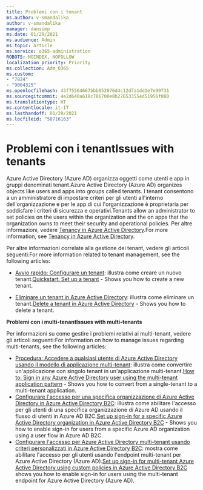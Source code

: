 ```yaml
---
title: Problemi con i tenant
ms.author: v-smandalika
author: v-smandalika
manager: dansimp
ms.date: 01/29/2021
ms.audience: Admin
ms.topic: article
ms.service: o365-administration
ROBOTS: NOINDEX, NOFOLLOW
localization_priority: Priority
ms.collection: Adm_O365
ms.custom:
- "7824"
- "9004325"
ms.openlocfilehash: 43f75564667bbb952076d4c12d7a1dd1e7e99731
ms.sourcegitcommit: 4e2d640a618c786700e8b276533554d51956f080
ms.translationtype: HT
ms.contentlocale: it-IT
ms.lasthandoff: 01/29/2021
ms.locfileid: "50716163"
---
```

# <a name="issues-with-tenants"></a><span data-ttu-id="ab3e6-102">Problemi con i tenant</span><span class="sxs-lookup"><span data-stu-id="ab3e6-102">Issues with tenants</span></span>

<span data-ttu-id="ab3e6-103">Azure Active Directory (Azure AD) organizza oggetti come utenti e app in gruppi denominati tenant.</span><span class="sxs-lookup"><span data-stu-id="ab3e6-103">Azure Active Directory (Azure AD) organizes objects like users and apps into groups called tenants.</span></span> <span data-ttu-id="ab3e6-104">I tenant consentono a un amministratore di impostare criteri per gli utenti all'interno dell'organizzazione e per le app di cui l'organizzazione è proprietaria per soddisfare i criteri di sicurezza e operativi.</span><span class="sxs-lookup"><span data-stu-id="ab3e6-104">Tenants allow an administrator to set policies on the users within the organization and the on apps that the organization owns to meet their security and operational policies.</span></span> <span data-ttu-id="ab3e6-105">Per altre informazioni, vedere [Tenancy in Azure Active Directory](https://docs.microsoft.com/azure/active-directory/develop/single-and-multi-tenant-apps).</span><span class="sxs-lookup"><span data-stu-id="ab3e6-105">For more information, see [Tenancy in Azure Active Directory](https://docs.microsoft.com/azure/active-directory/develop/single-and-multi-tenant-apps).</span></span>

<span data-ttu-id="ab3e6-106">Per altre informazioni correlate alla gestione dei tenant, vedere gli articoli seguenti:</span><span class="sxs-lookup"><span data-stu-id="ab3e6-106">For more information related to tenant management, see the following articles:</span></span>

- <span data-ttu-id="ab3e6-107">[Avvio rapido: Configurare un tenant](https://docs.microsoft.com/azure/active-directory/develop/quickstart-create-new-tenant): illustra come creare un nuovo tenant.</span><span class="sxs-lookup"><span data-stu-id="ab3e6-107">[Quickstart: Set up a tenant](https://docs.microsoft.com/azure/active-directory/develop/quickstart-create-new-tenant) - Shows you how to create a new tenant.</span></span>

- <span data-ttu-id="ab3e6-108">[Eliminare un tenant in Azure Active Directory](https://docs.microsoft.com/azure/active-directory/enterprise-users/directory-delete-howto): illustra come eliminare un tenant.</span><span class="sxs-lookup"><span data-stu-id="ab3e6-108">[Delete a tenant in Azure Active Directory](https://docs.microsoft.com/azure/active-directory/enterprise-users/directory-delete-howto) - Shows you how to delete a tenant.</span></span>

<span data-ttu-id="ab3e6-109">**Problemi con i multi-tenant**</span><span class="sxs-lookup"><span data-stu-id="ab3e6-109">**Issues with multi-tenants**</span></span>

<span data-ttu-id="ab3e6-110">Per informazioni su come gestire i problemi relativi ai multi-tenant, vedere gli articoli seguenti:</span><span class="sxs-lookup"><span data-stu-id="ab3e6-110">For information on how to manage issues regarding multi-tenants, see the following articles:</span></span>

- <span data-ttu-id="ab3e6-111">[Procedura: Accedere a qualsiasi utente di Azure Active Directory usando il modello di applicazione multi-tenant](https://docs.microsoft.com/azure/active-directory/develop/howto-convert-app-to-be-multi-tenant): illustra come convertire un'applicazione con singolo tenant in un'applicazione multi-tenant.</span><span class="sxs-lookup"><span data-stu-id="ab3e6-111">[How to: Sign in any Azure Active Directory user using the multi-tenant application pattern](https://docs.microsoft.com/azure/active-directory/develop/howto-convert-app-to-be-multi-tenant) - Shows you how to convert from a single-tenant to a multi-tenant application.</span></span>
- <span data-ttu-id="ab3e6-112">[Configurare l'accesso per una specifica organizzazione di Azure Active Directory in Azure Active Directory B2C](https://docs.microsoft.com/azure/active-directory-b2c/identity-provider-azure-ad-single-tenant?pivots=b2c-user-flow): illustra come abilitare l'accesso per gli utenti di una specifica organizzazione di Azure AD usando il flusso di utenti in Azure AD B2C.</span><span class="sxs-lookup"><span data-stu-id="ab3e6-112">[Set up sign-in for a specific Azure Active Directory organization in Azure Active Directory B2C](https://docs.microsoft.com/azure/active-directory-b2c/identity-provider-azure-ad-single-tenant?pivots=b2c-user-flow) - Shows you how to enable sign-in for users from a specific Azure AD organization using a user flow in Azure AD B2C.</span></span>
- <span data-ttu-id="ab3e6-113">[Configurare l'accesso per Azure Active Directory multi-tenant usando criteri personalizzati in Azure Active Directory B2C](https://docs.microsoft.com/azure/active-directory-b2c/identity-provider-azure-ad-multi-tenant?pivots=b2c-custom-policy): mostra come abilitare l'accesso per gli utenti usando l'endpoint multi-tenant per Azure Active Directory (Azure AD).</span><span class="sxs-lookup"><span data-stu-id="ab3e6-113">[Set up sign-in for multi-tenant Azure Active Directory using custom policies in Azure Active Directory B2C](https://docs.microsoft.com/azure/active-directory-b2c/identity-provider-azure-ad-multi-tenant?pivots=b2c-custom-policy)  shows you how to enable sign-in for users using the multi-tenant endpoint for Azure Active Directory (Azure AD).</span></span>






